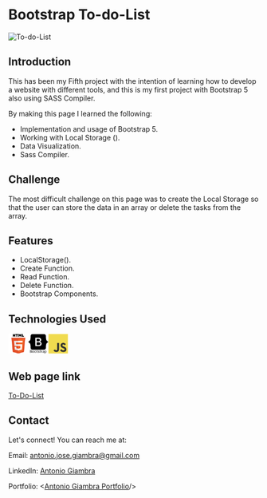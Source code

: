 # Bootstrap To-do-List

![To-do-List](https://github.com/Antonimason/To-do-List/assets/104198696/192d915b-7fa0-48ec-8940-7d9d5ac49876)


<h2>Introduction</h2>
<p>This has been my Fifth project with the intention of learning how to develop a website with different tools, and this is my first project with Bootstrap 5 also using SASS Compiler. 
  
By making this page I learned the following: 

- Implementation and usage of Bootstrap 5.
- Working with Local Storage ().
- Data Visualization.
- Sass Compiler.

<h2>Challenge</h2>
<p>The most difficult challenge on this page was to create the Local Storage so that the user can store the data in an array or delete the tasks from the array.</p>

<h2>Features</h2>

- LocalStorage().
- Create Function.
- Read Function.
- Delete Function.
- Bootstrap Components.

<h2>Technologies Used</h2>
<p align="left"><img src="https://raw.githubusercontent.com/devicons/devicon/master/icons/html5/html5-original-wordmark.svg" alt="html5" width="40" height="40"/><img src="https://raw.githubusercontent.com/devicons/devicon/master/icons/bootstrap/bootstrap-plain-wordmark.svg" alt="bootstrap" width="40" height="40"/><img src="https://raw.githubusercontent.com/devicons/devicon/master/icons/javascript/javascript-original.svg" alt="javascript" width="40" height="40"/></p>

<h2>Web page link</h2>
<a href="https://todolis-antog9.netlify.app/">To-Do-List</a>
<h2>Contact</h2>

Let's connect! You can reach me at:

Email: antonio.jose.giambra@gmail.com

LinkedIn: [Antonio Giambra](https://www.linkedin.com/in/antonio-giambra-castellanos-293148233/)

Portfolio: <[Antonio Giambra Portfolio](https://antonimason-portfolio.netlify.app/)/>
